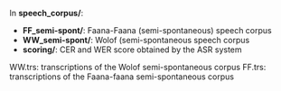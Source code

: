 In **speech_corpus/**:
  * **FF_semi-spont/**: Faana-Faana (semi-spontaneous) speech corpus
  * **WW_semi-spont/**: Wolof (semi-spontaneous speech corpus
  * **scoring/**: CER and WER score obtained by the ASR system

WW.trs: transcriptions of the Wolof semi-spontaneous corpus
FF.trs: transcriptions of the Faana-faana semi-spontaneous corpus
